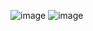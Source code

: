 ![image](https://github.com/user-attachments/assets/746df764-e2ca-40b3-860e-24d26510dcdf)
![image](https://github.com/user-attachments/assets/29e003f6-56ed-46ae-971e-8d09051c536a)
